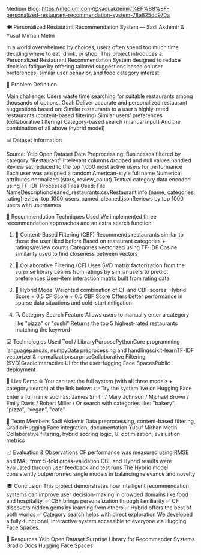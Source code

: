 Medium Blog: https://medium.com/@sadi.akdemir/%EF%B8%8F-personalized-restaurant-recommendation-system-78a825dc970a

🍽️ Personalized Restaurant Recommendation System — Sadi Akdemir & Yusuf Mirhan Metin

In a world overwhelmed by choices, users often spend too much time deciding where to eat, drink, or shop. This project introduces a Personalized Restaurant Recommendation System designed to reduce decision fatigue by offering tailored suggestions based on user preferences, similar user behavior, and food category interest.

🧠 Problem Definition

Main challenge: Users waste time searching for suitable restaurants among thousands of options.
Goal: Deliver accurate and personalized restaurant suggestions based on:
Similar restaurants to a user’s highly-rated restaurants (content-based filtering)
Similar users’ preferences (collaborative filtering)
Category-based search (manual input)
And the combination of all above (hybrid model)

📊 Dataset Information

Source: Yelp Open Dataset
Data Preprocessing:
Businesses filtered by category "Restaurant"
Irrelevant columns dropped and null values handled
Review set reduced to the top 1,000 most active users for performance
Each user was assigned a random American-style full name
Numerical attributes normalized (stars, review_count)
Textual category data encoded using TF-IDF
Processed Files Used:
File NameDescriptioncleaned_restaurants.csvRestaurant info (name, categories, rating)review_top_1000_users_named_cleaned.jsonReviews by top 1000 users with usernames

🧪 Recommendation Techniques Used
We implemented three recommendation approaches and an extra search function:

1. 📘 Content-Based Filtering (CBF)
Recommends restaurants similar to those the user liked before
Based on restaurant categories + ratings/review counts
Categories vectorized using TF-IDF
Cosine similarity used to find closeness between vectors

2. 👥 Collaborative Filtering (CF)
Uses SVD matrix factorization from the surprise library
Learns from ratings by similar users to predict preferences
User–item interaction matrix built from rating data

3. 🧠 Hybrid Model
Weighted combination of CF and CBF scores:
Hybrid Score = 0.5 CF Score + 0.5 CBF Score
Offers better performance in sparse data situations and cold-start mitigation

4. 🔍 Category Search Feature
Allows users to manually enter a category like "pizza" or "sushi"
Returns the top 5 highest-rated restaurants matching the keyword

💻 Technologies Used
Tool / LibraryPurposePythonCore programming languagepandas, numpyData preprocessing and handlingscikit-learnTF-IDF vectorizer & normalizationsurpriseCollaborative Filtering (SVD)GradioInteractive UI for the userHugging Face SpacesPublic deployment

🔗 Live Demo
🌐 You can test the full system (with all three models + category search) at the link below:
👉 Try the system live on Hugging Face
Enter a full name such as:
James Smith /
Mary Johnson /
Michael Brown /
Emily Davis /
Robert Miller /
Or search with categories like:
"bakery", "pizza", "vegan", "cafe"

👥 Team Members
Sadi Akdemir
Data preprocessing, content-based filtering, Gradio/Hugging Face integration, documentation
Yusuf Mirhan Metin
Collaborative filtering, hybrid scoring logic, UI optimization, evaluation metrics

📈 Evaluation & Observations
CF performance was measured using RMSE and MAE from 5-fold cross-validation
CBF and Hybrid results were evaluated through user feedback and test runs
The Hybrid model consistently outperformed single models in balancing relevance and novelty

🎓 Conclusion
This project demonstrates how intelligent recommendation systems can improve user decision-making in crowded domains like food and hospitality.
✅ CBF brings personalization through familiarity
✅ CF discovers hidden gems by learning from others
✅ Hybrid offers the best of both worlds
✅ Category search helps with direct exploration
We developed a fully-functional, interactive system accessible to everyone via Hugging Face Spaces.

🔗 Resources
Yelp Open Dataset
Surprise Library for Recommender Systems
Gradio Docs
Hugging Face Spaces
